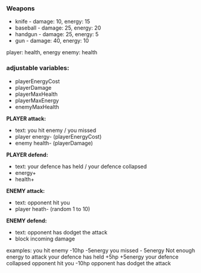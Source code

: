 ### Weapons
- knife - damage: 10, energy: 15
- baseball - damage: 25, energy: 20
- handgun - damage: 25, energy: 5
- gun - damage: 40, energy: 10

player: health, energy
enemy: health

### adjustable variables:

- playerEnergyCost
- playerDamage
- playerMaxHealth
- playerMaxEnergy
- enemyMaxHealth

**PLAYER attack:**

- text: you hit enemy / you missed
- player energy- (playerEnergyCost)
- enemy health- (playerDamage)

**PLAYER defend:**

- text: your defence has held / your defence collapsed
- energy+
- health+

**ENEMY attack:**

- text: opponent hit you
- player heath- (random 1 to 10)

**ENEMY defend:**

- text: opponent has dodget the attack
- block incoming damage

examples:
you hit enemy -10hp -5energy
you missed - 5energy
Not enough energy to attack
your defence has held +5hp +5energy
your defence collapsed
opponent hit you -10hp
opponent has dodget the attack
